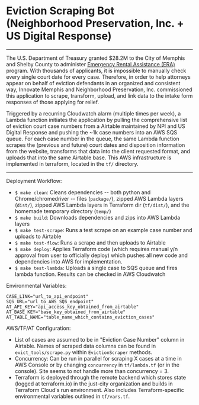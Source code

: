 # Eviction Scraping Bot (Neighborhood Preservation, Inc. + US Digital Response)
____
The U.S. Department of Treasury granted $28.2M to the City of Memphis and Shelby County to administer [Emergency Rental Assistance (ERA)](https://www.memphistn.gov/news/memphis-and-shelby-county-emergency-rent-and-utility-assistance-program-frequently-asked-questions/) program. With thousands of applicants, it is impossible to manually check every single court date for every case. Therefore, in order to help attorneys appear on behalf of eviction defendants in an organized and consistent way, Innovate Memphis and Neighborhood Preservation, Inc. commissioned this application to scrape, transform, upload, and link data to the intake form responses of those applying for relief. 

Triggered by a recurring Cloudwatch alarm (multiple times per week), a Lambda function initiates the application by pulling the comprehensive list of eviction court case numbers from a Airtable maintained by NPI and US Digital Response and pushing the ~1k case numbers into an AWS SQS queue. For each case number in the queue, the same Lambda function scrapes the (previous and future) court dates and disposition information from the website, transforms that data into the client requested format, and uploads that into the same Airtable base. This AWS infrastructure is implemented in terraform, located in the `tf/` directory. 

___
Deployment Workflow:
* `$ make clean`: Cleans dependencies -- both python and Chrome/chromedriver -- files (`package/`), zipped AWS Lambda layers (`dist/`), zipped AWS Lambda layers in Terraform dir (`tf/dist/`), and the homemade temporary directory (`temp/`)
* `$ make build`: Downloads dependencies and zips into AWS Lambda layers
* `$ make test-scrape`: Runs a test scrape on an example case number and uploads to Airtable
* `$ make test-flow`: Runs a scrape and then uploads to Airtable
* `$ make deploy`: Applies Terraform code (which requires manual y/n approval from user to officially deploy) which pushes all new code and dependencies into AWS for implementation.
* `$ make test-lambda`: Uploads a single case to SQS queue and fires lambda function. Results can be checked in AWS Cloudwatch

Environmental Variables:
```
CASE_LINK="url_to_api_endpoint"
SQS_URL="url_to_AWS_SQS_endpoint"
AT_API_KEY="api_access_key_obtained_from_airtable"
AT_BASE_KEY="base_key_obtained_from_airtable"
AT_TABLE_NAME="table_name_which_contains_eviction_cases"
```

AWS/TF/AT Configuration:
* List of cases are assumed to be in "Eviction Case Number" column in Airtable. Names of scraped data columns can be found in `evict_tools/scrape.py` within `EvictionScraper` methods.
* Concurrency: Can be run in parallel for scraping X cases at a time in AWS Console or by changing `concurrency` in `tf/lambda.tf` (or in the console). Site seems to not handle more than concurrency = 3.
* Terraform is deployed through the remote backend which stores state (logged at terraform.io) in the just-city organization and builds in Terraform Cloud's run environment. Also includes Terraform-specific environmental variables outlined in `tf/vars.tf`.
